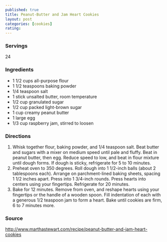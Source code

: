 ```yaml
---
published: true
title: Peanut-Butter and Jam Heart Cookies
layout: post
categories: [cookies]
rating: 
---
```

### Servings
24

### Ingredients
- 1 1/2 cups all-purpose flour
- 1 1/2 teaspoons baking powder
- 1/4 teaspoon salt
- 1 stick unsalted butter, room temperature
- 1/2 cup granulated sugar
- 1/2 cup packed light-brown sugar
- 1 cup creamy peanut butter
- 1 large egg
- 1/3 cup raspberry jam, stirred to loosen



### Directions
1. Whisk together flour, baking powder, and 1/4 teaspoon salt. Beat butter and sugars with a mixer on medium speed until pale and fluffy. Beat in peanut butter, then egg. Reduce speed to low, and beat in flour mixture until dough forms. If dough is sticky, refrigerate for 5 to 10 minutes.
2. Preheat oven to 350 degrees. Roll dough into 1 1/2-inch balls (about 2 tablespoons each). Arrange on parchment-lined baking sheets, spacing 1 1/2 inches apart. Press into 1 3/4-inch rounds. Press hearts into centers using your fingertips. Refrigerate for 20 minutes.
3. Bake for 12 minutes. Remove from oven, and reshape hearts using your fingertips or the handle of a wooden spoon. Fill indentation of each with a generous 1/2 teaspoon jam to form a heart. Bake until cookies are firm, 6 to 7 minutes more.

### Source
<a href="http://www.marthastewart.com/recipe/peanut-butter-and-jam-heart-cookies" target="new">http://www.marthastewart.com/recipe/peanut-butter-and-jam-heart-cookies</a>
